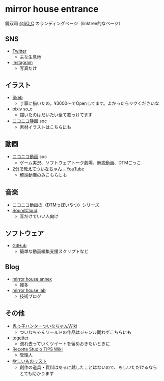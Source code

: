 # mirror house entrance

鏡双司 [@SO_C](https://twitter.com/SO_C) のランディングページ（linktree的なページ）

## SNS

* [Twitter](https://twitter.com/SO_C)
  * 主な生息地
* [Instagram](https://www.instagram.com/so_c.k/)
  * 写真だけ

## イラスト

* [Skeb](https://skeb.jp/@SO_C) 
  * 丁寧に描いたの。¥3000～でOpenしてます。よかったらリクくださいな
* [pixiv](https://www.pixiv.net/users/17301691) so_c
  * 描いたのはだいたい全て載っけてます
* [ニコニコ静画](https://seiga.nicovideo.jp/user/illust/13145014) soc
  * 素材イラストはこちらにも

## 動画

* [ニコニコ動画](https://www.nicovideo.jp/user/13145014) soc
  * ゲーム実況、ソフトウェアトーク劇場、解説動画、DTMごっこ
* [2分で教えてついなちゃん - YouTube](https://www.youtube.com/channel/UCASSVIUKXBTFcdeKm3r1QgA)
  * 解説動画のみこちらにも

## 音楽

* [ニコニコ動画の〈DTMっぽいやつ〉シリーズ](https://www.nicovideo.jp/series/172101)
* [SoundCloud](https://soundcloud.com/so-c-kagami)
  * 音だけでいい人向け

## ソフトウェア

* [GitHub](https://github.com/so-c)
  * 簡単な動画編集支援スクリプトなど

## Blog

* [mirror house annex](https://mirahalibrary.blogspot.com/)
  * 雑多
* [mirror house lab](https://mirahalab.blogspot.com/)
  * 技術ブログ

## その他

* [鬼っ子ハンターついなちゃんWiki](https://tsuinawiki.cyou/creater/%E9%8F%A1%E5%8F%8C%E5%8F%B8)
  * ついなちゃんワールドの作品はジャンル問わずこちらにも
* [togetter](https://togetter.com/id/SO_C)
  * 流れ去っていくツイートを留めおきたいときに
* [Recotte Studio TIPS Wiki](https://wikiwiki.jp/recosta/)
  * 管理人
* [欲しいものリスト](https://www.amazon.co.jp/hz/wishlist/ls/1NJZV3RGORDVP)
  * 創作の道具・資料はあるに越したことはないので、もしいただけるならとても助かります

